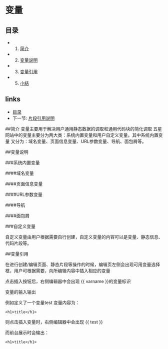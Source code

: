 # 变量

## 目录
   * 1. [简介](1.1.md)
   * 2. [变量说明](1.2.md)
   * 3. [变量引用](1.3.md)
   * 5. [小结](1.3.md)



## links
   * [目录](<index.md>)
   * 下一节: [片段引用说明](<片段引用说明.md>)
   
   
   
##简介
   变量主要用于解决用户通用静态数据的调取和通用代码块的简化调取
   五星网站中的变量主要分为两大类：系统内置变量和用户自定义变量。其中系统内置变量
   又分为：域名变量、页面信息变量、URL参数变量、导航、面包屑等。   
   
##变量说明
   
###系统内置变量

####域名变量

   
####页面信息变量


####URL参数变量


####导航


####面包屑

   
###自定义变量

自定义变量由用户根据需要自行创建，自定义变量的内容可以是变量、静态信息、代码片段等。


##变量引用

在进行创建/编辑页面、静态片段等操作的时候，编辑页左侧会出现可用变量选择框，用户可根据需要，向所编辑内容中插入相应的变量

点击插入按钮后，右侧编辑器中会出现 {{ varname }}的变量标识

变量的输入输出

例如定义了一个变量test   变量内容为：

`<h1>title</h1>`

则点击插入变量时，右侧编辑器中会出现 {{ test }}

而前台展示时会输出：

`<h1>title</h1>`


